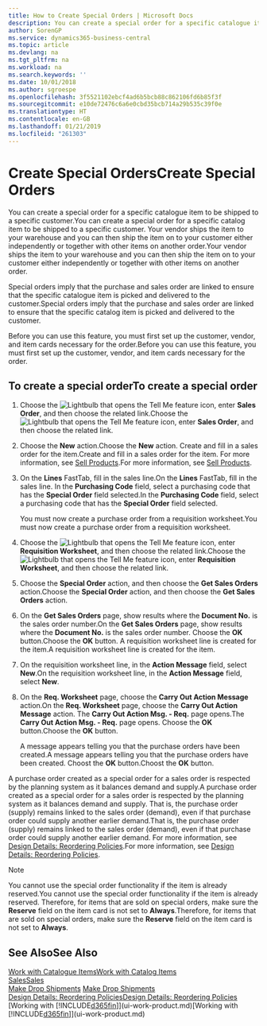 ```yaml
---
title: How to Create Special Orders | Microsoft Docs
description: You can create a special order for a specific catalogue item to be shipped to a specific customer. Your vendor ships the item to your warehouse and you can then ship the item on to your customer either independently or together with other items on another order.
author: SorenGP
ms.service: dynamics365-business-central
ms.topic: article
ms.devlang: na
ms.tgt_pltfrm: na
ms.workload: na
ms.search.keywords: ''
ms.date: 10/01/2018
ms.author: sgroespe
ms.openlocfilehash: 3f5521102ebcf4ad6b5bcb88c862106fd6b85f3f
ms.sourcegitcommit: e10de72476c6a6e0cbd35bcb714a29b535c39f0e
ms.translationtype: HT
ms.contentlocale: en-GB
ms.lasthandoff: 01/21/2019
ms.locfileid: "261303"
---
```

# <a name="create-special-orders"></a><span data-ttu-id="facfe-104">Create Special Orders</span><span class="sxs-lookup"><span data-stu-id="facfe-104">Create Special Orders</span></span>
<span data-ttu-id="facfe-105">You can create a special order for a specific catalogue item to be shipped to a specific customer.</span><span class="sxs-lookup"><span data-stu-id="facfe-105">You can create a special order for a specific catalog item to be shipped to a specific customer.</span></span> <span data-ttu-id="facfe-106">Your vendor ships the item to your warehouse and you can then ship the item on to your customer either independently or together with other items on another order.</span><span class="sxs-lookup"><span data-stu-id="facfe-106">Your vendor ships the item to your warehouse and you can then ship the item on to your customer either independently or together with other items on another order.</span></span>  

<span data-ttu-id="facfe-107">Special orders imply that the purchase and sales order are linked to ensure that the specific catalogue item is picked and delivered to the customer.</span><span class="sxs-lookup"><span data-stu-id="facfe-107">Special orders imply that the purchase and sales order are linked to ensure that the specific catalog item is picked and delivered to the customer.</span></span>  

<span data-ttu-id="facfe-108">Before you can use this feature, you must first set up the customer, vendor, and item cards necessary for the order.</span><span class="sxs-lookup"><span data-stu-id="facfe-108">Before you can use this feature, you must first set up the customer, vendor, and item cards necessary for the order.</span></span>  

## <a name="to-create-a-special-order"></a><span data-ttu-id="facfe-109">To create a special order</span><span class="sxs-lookup"><span data-stu-id="facfe-109">To create a special order</span></span>  
1.  <span data-ttu-id="facfe-110">Choose the ![Lightbulb that opens the Tell Me feature](media/ui-search/search_small.png "Tell me what you want to do") icon, enter **Sales Order**, and then choose the related link.</span><span class="sxs-lookup"><span data-stu-id="facfe-110">Choose the ![Lightbulb that opens the Tell Me feature](media/ui-search/search_small.png "Tell me what you want to do") icon, enter **Sales Order**, and then choose the related link.</span></span>  
2. <span data-ttu-id="facfe-111">Choose the **New** action.</span><span class="sxs-lookup"><span data-stu-id="facfe-111">Choose the **New** action.</span></span> <span data-ttu-id="facfe-112">Create and fill in a  sales order for the item.</span><span class="sxs-lookup"><span data-stu-id="facfe-112">Create and fill in a  sales order for the item.</span></span> <span data-ttu-id="facfe-113">For more information, see [Sell Products](sales-how-sell-products.md).</span><span class="sxs-lookup"><span data-stu-id="facfe-113">For more information, see [Sell Products](sales-how-sell-products.md).</span></span>
3.  <span data-ttu-id="facfe-114">On the **Lines** FastTab, fill in the sales line.</span><span class="sxs-lookup"><span data-stu-id="facfe-114">On the **Lines** FastTab, fill in the sales line.</span></span> <span data-ttu-id="facfe-115">In the **Purchasing Code** field, select a purchasing code that has the **Special Order** field selected.</span><span class="sxs-lookup"><span data-stu-id="facfe-115">In the **Purchasing Code** field, select a purchasing code that has the **Special Order** field selected.</span></span>

    <span data-ttu-id="facfe-116">You must now create a purchase order from a requisition worksheet.</span><span class="sxs-lookup"><span data-stu-id="facfe-116">You must now create a purchase order from a requisition worksheet.</span></span>  
4. <span data-ttu-id="facfe-117">Choose the ![Lightbulb that opens the Tell Me feature](media/ui-search/search_small.png "Tell me what you want to do") icon, enter **Requisition Worksheet**, and then choose the related link.</span><span class="sxs-lookup"><span data-stu-id="facfe-117">Choose the ![Lightbulb that opens the Tell Me feature](media/ui-search/search_small.png "Tell me what you want to do") icon, enter **Requisition Worksheet**, and then choose the related link.</span></span>  
5. <span data-ttu-id="facfe-118">Choose the **Special Order** action, and then choose the **Get Sales Orders** action.</span><span class="sxs-lookup"><span data-stu-id="facfe-118">Choose the **Special Order** action, and then choose the **Get Sales Orders** action.</span></span>  
6.  <span data-ttu-id="facfe-119">On the **Get Sales Orders** page, show results where the **Document No.** is the sales order number.</span><span class="sxs-lookup"><span data-stu-id="facfe-119">On the **Get Sales Orders** page, show results where the **Document No.** is the sales order number.</span></span> <span data-ttu-id="facfe-120">Choose the **OK** button.</span><span class="sxs-lookup"><span data-stu-id="facfe-120">Choose the **OK** button.</span></span> <span data-ttu-id="facfe-121">A requisition worksheet line is created for the item.</span><span class="sxs-lookup"><span data-stu-id="facfe-121">A requisition worksheet line is created for the item.</span></span>  
7.  <span data-ttu-id="facfe-122">On the requisition worksheet line, in the **Action Message** field, select **New**.</span><span class="sxs-lookup"><span data-stu-id="facfe-122">On the requisition worksheet line, in the **Action Message** field, select **New**.</span></span>  
8.  <span data-ttu-id="facfe-123">On the **Req. Worksheet** page, choose the **Carry Out Action Message** action.</span><span class="sxs-lookup"><span data-stu-id="facfe-123">On the **Req. Worksheet** page, choose the **Carry Out Action Message** action.</span></span> <span data-ttu-id="facfe-124">The **Carry Out Action Msg. - Req.** page opens.</span><span class="sxs-lookup"><span data-stu-id="facfe-124">The **Carry Out Action Msg. - Req.** page opens.</span></span> <span data-ttu-id="facfe-125">Choose the **OK** button.</span><span class="sxs-lookup"><span data-stu-id="facfe-125">Choose the **OK** button.</span></span>  

    <span data-ttu-id="facfe-126">A message appears telling you that the purchase orders have been created.</span><span class="sxs-lookup"><span data-stu-id="facfe-126">A message appears telling you that the purchase orders have been created.</span></span> <span data-ttu-id="facfe-127">Choost the **OK** button.</span><span class="sxs-lookup"><span data-stu-id="facfe-127">Choost the **OK** button.</span></span>  

<span data-ttu-id="facfe-128">A purchase order created as a special order for a sales order is respected by the planning system as it balances demand and supply.</span><span class="sxs-lookup"><span data-stu-id="facfe-128">A purchase order created as a special order for a sales order is respected by the planning system as it balances demand and supply.</span></span> <span data-ttu-id="facfe-129">That is, the purchase order (supply) remains linked to the sales order (demand), even if that purchase order could supply another earlier demand.</span><span class="sxs-lookup"><span data-stu-id="facfe-129">That is, the purchase order (supply) remains linked to the sales order (demand), even if that purchase order could supply another earlier demand.</span></span> <span data-ttu-id="facfe-130">For more information, see [Design Details: Reordering Policies](design-details-reservation-order-tracking-and-action-messaging.md).</span><span class="sxs-lookup"><span data-stu-id="facfe-130">For more information, see [Design Details: Reordering Policies](design-details-reservation-order-tracking-and-action-messaging.md).</span></span>  

> [!NOTE]  
>  <span data-ttu-id="facfe-131">You cannot use the special order functionality if the item is already reserved.</span><span class="sxs-lookup"><span data-stu-id="facfe-131">You cannot use the special order functionality if the item is already reserved.</span></span> <span data-ttu-id="facfe-132">Therefore, for items that are sold on special orders, make sure the **Reserve** field on the item card is not set to **Always**.</span><span class="sxs-lookup"><span data-stu-id="facfe-132">Therefore, for items that are sold on special orders, make sure the **Reserve** field on the item card is not set to **Always**.</span></span>  

## <a name="see-also"></a><span data-ttu-id="facfe-133">See Also</span><span class="sxs-lookup"><span data-stu-id="facfe-133">See Also</span></span>  
[<span data-ttu-id="facfe-134">Work with Catalogue Items</span><span class="sxs-lookup"><span data-stu-id="facfe-134">Work with Catalog Items</span></span>](inventory-how-work-nonstock-items.md)  
[<span data-ttu-id="facfe-135">Sales</span><span class="sxs-lookup"><span data-stu-id="facfe-135">Sales</span></span>](sales-manage-sales.md)  
<span data-ttu-id="facfe-136">[Make Drop Shipments](sales-how-drop-shipment.md) </span><span class="sxs-lookup"><span data-stu-id="facfe-136">[Make Drop Shipments](sales-how-drop-shipment.md) </span></span>  
[<span data-ttu-id="facfe-137">Design Details: Reordering Policies</span><span class="sxs-lookup"><span data-stu-id="facfe-137">Design Details: Reordering Policies</span></span>](design-details-reservation-order-tracking-and-action-messaging.md)  
<span data-ttu-id="facfe-138">[Working with [!INCLUDE[d365fin](includes/d365fin_md.md)]](ui-work-product.md)</span><span class="sxs-lookup"><span data-stu-id="facfe-138">[Working with [!INCLUDE[d365fin](includes/d365fin_md.md)]](ui-work-product.md)</span></span>
